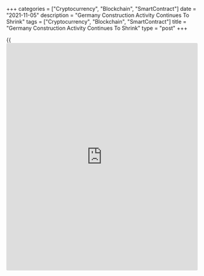 +++
categories = ["Cryptocurrency", "Blockchain", "SmartContract"]
date = "2021-11-05"
description = "Germany Construction Activity Continues To Shrink"
tags = ["Cryptocurrency", "Blockchain", "SmartContract"]
title = "Germany Construction Activity Continues To Shrink"
type = "post"
+++

{{<iframe id="large-banner" src="https://www.bounty.group/#slide=21.0" width="100%" height="600" scrolling="no" style="border: 0px solid rgb(216, 221, 230); border-radius: 3px;">}}

The downturn in Germany's construction sector continued in October
largely due to material shortages and acute price pressures, data
published by IHS Markit showed on Friday.

The construction Purchasing Managers' Index rose to 47.7 in October from
47.1 in September. However, a reading below 50.0 indicates contraction.

The positive note on the activity was a rise in work on commercial
building projects. Commercial building activity posted its first such
increase since February 2020.

By contrast, there was an increased drag on total industry activity from
the civil engineering category. Meanwhile, housing activity fell at a
moderate pace that was unchanged from September.

Order inflows continued to fall in October as clients put off projects
amid higher prices. Average prices paid for building materials and
products increased steeply again.

German constructors noted a near-record increase in average rates
charged by subcontractors. Constructors continued to face supply-side
constraints from a lack of available materials.

Nonetheless, buying levels of contractors remained broadly stable after
five straight months of decline. Employment at German constructors rose
slightly for the second month in a row.

Looking ahead, constructors were somewhat divided on the outlook for
activity.

For comments and feedback [contact](https://www.playgroundfx.com/contact/): editorial@rtt[news](https://www.letsplayfx.com/blog/forex-news-website/).com

[Economic News][1]

 **What parts of the world are seeing the best (and worst) economic
performances lately? Click[here][2] to check out our [Econ Scorecard][2]
and find out! See up-to-the-moment [ranking](https://www.playgroundfx.com/blog/crypto-exchange-ranking/)s for the best and worst
performers in [GDP][3], [unemployment rate][4], [inflation][2] and much
more.**

   1. www.rtt[news](https://www.letsplayfx.com/blog/forex-news-website/).com/Content/EconomicNews.aspx
   2. www.rtt[news](https://www.letsplayfx.com/blog/forex-news-website/).com/economic-scorecard/world-rank/CPI/highest-performance.aspx
   3. www.rtt[news](https://www.letsplayfx.com/blog/forex-news-website/).com/economic-scorecard/world-rank/GDP/highest-performance.aspx
   4. www.rtt[news](https://www.letsplayfx.com/blog/forex-news-website/).com/economic-scorecard/world-rank/unemployment-rate/lowest-performance.aspx